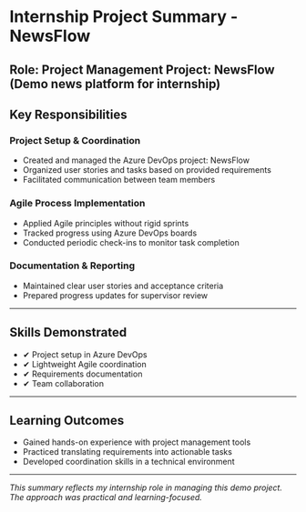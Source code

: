 # Internship Project Summary - NewsFlow

**Role:** Project Management
**Project:** NewsFlow (Demo news platform for internship)  
---

## Key Responsibilities

### Project Setup & Coordination
- Created and managed the Azure DevOps project: NewsFlow  
- Organized user stories and tasks based on provided requirements  
- Facilitated communication between team members  

### Agile Process Implementation
- Applied Agile principles without rigid sprints  
- Tracked progress using Azure DevOps boards  
- Conducted periodic check-ins to monitor task completion  

### Documentation & Reporting
- Maintained clear user stories and acceptance criteria  
- Prepared progress updates for supervisor review  

---

## Skills Demonstrated
- ✔ Project setup in Azure DevOps  
- ✔ Lightweight Agile coordination  
- ✔ Requirements documentation  
- ✔ Team collaboration  

---

## Learning Outcomes
- Gained hands-on experience with project management tools  
- Practiced translating requirements into actionable tasks  
- Developed coordination skills in a technical environment  

---

*This summary reflects my internship role in managing this demo project. The approach was practical and learning-focused.*

